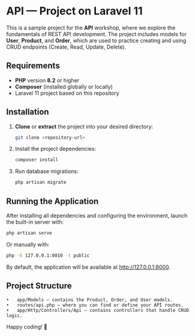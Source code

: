 # API — Project on Laravel 11

This is a sample project for the **API** workshop, where we explore the fundamentals of REST API development. The project includes models for **User**, **Product**, and **Order**, which are used to practice creating and using CRUD endpoints (Create, Read, Update, Delete).

## Requirements

- **PHP** version **8.2** or higher  
- **Composer** (installed globally or locally)  
- Laravel 11 project based on this repository  

## Installation

1. **Clone** or **extract** the project into your desired directory:

   ```bash
   git clone <repository-url>
   ```
2. Install the project dependencies:

    ```bash
    composer install
    ```
3.	Run database migrations:

    ```bash
    php artisan migrate
    ```
## Running the Application

After installing all dependencies and configuring the environment, launch the built-in server with:

```bash
php artisan serve
```
Or manually with:

```bash
php -S 127.0.0.1:8010 -t public
```

By default, the application will be available at http://127.0.0.1:8000.

## Project Structure
	•	app/Models — contains the Product, Order, and User models.
	•	routes/api.php — where you can find or define your API routes.
	•	app/Http/Controllers/Api — contains controllers that handle CRUD logic.


Happy coding! 🚀
